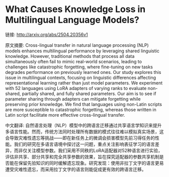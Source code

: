 # What Causes Knowledge Loss in Multilingual Language Models?

链接: http://arxiv.org/abs/2504.20356v1

原文摘要:
Cross-lingual transfer in natural language processing (NLP) models enhances
multilingual performance by leveraging shared linguistic knowledge. However,
traditional methods that process all data simultaneously often fail to mimic
real-world scenarios, leading to challenges like catastrophic forgetting, where
fine-tuning on new tasks degrades performance on previously learned ones. Our
study explores this issue in multilingual contexts, focusing on linguistic
differences affecting representational learning rather than just model
parameters. We experiment with 52 languages using LoRA adapters of varying
ranks to evaluate non-shared, partially shared, and fully shared parameters.
Our aim is to see if parameter sharing through adapters can mitigate forgetting
while preserving prior knowledge. We find that languages using non-Latin
scripts are more susceptible to catastrophic forgetting, whereas those written
in Latin script facilitate more effective cross-lingual transfer.

中文翻译:
自然语言处理（NLP）模型中的跨语言迁移通过共享语言学知识来提升多语言性能。然而，传统方法同时处理所有数据的模式往往难以模拟真实场景，这会导致灾难性遗忘等挑战——即在新任务上的微调会损害模型先前习得任务的性能。我们的研究在多语言语境中探讨这一问题，重点关注影响表征学习的语言差异，而非仅关注模型参数。我们采用不同秩的LoRA适配器对52种语言进行实验，评估非共享、部分共享和完全共享参数的效果，旨在探究适配器的参数共享机制是否能在保留先验知识的同时缓解遗忘现象。研究发现：使用非拉丁文字的语言更易遭受灾难性遗忘，而采用拉丁文字的语言则能促成更有效的跨语言迁移。
